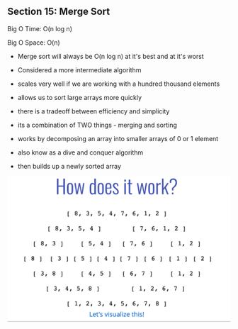 ## Section 15: Merge Sort

Big O Time: O(n log n)

Big O Space: O(n)

- Merge sort will always be O(n log n) at it's best and at it's worst
- Considered a more intermediate algorithm
- scales very well if we are working with a hundred thousand elements
- allows us to sort large arrays more quickly

- there is a tradeoff between efficiency and simplicity
- its a combination of TWO things - merging and sorting
- works by decomposing an array into smaller arrays of 0 or 1 element
- also know as a dive and conquer algorithm
- then builds up a newly sorted array

![mergeSortExample](visuals/mergeSortExample.png)
